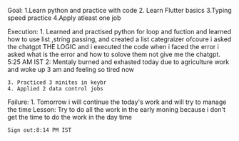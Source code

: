 Goal:
    1.Learn python and practice with code 
    2. Learn Flutter basics 
    3.Typing speed practice 
    4.Apply atleast one job 

Execution:
    1. Learned and practised python for loop and fuction and learned how to use list ,string passing, and created a list categraizer 
        ofcoure i asked the chatgpt THE LOGIC and i executed the code when i faced the error i asked what is the error and how to solove them 
        not give me the chatgpt. 5:25 AM IST 
    2: Mentaly burned and exhasted today due to agriculture work and woke up 3 am and feeling so tired now 
    
    3. Practiced 3 minites in keybr 
    4. Applied 2 data control jobs 

Failure:
    1. Tomorrow i will continue the today's work and will try to manage the time 
Lesson: 
    Try to do  all the work in the early moning because i don't get the time to do the work in the day time 



    Sign out:8:14 PM IST 